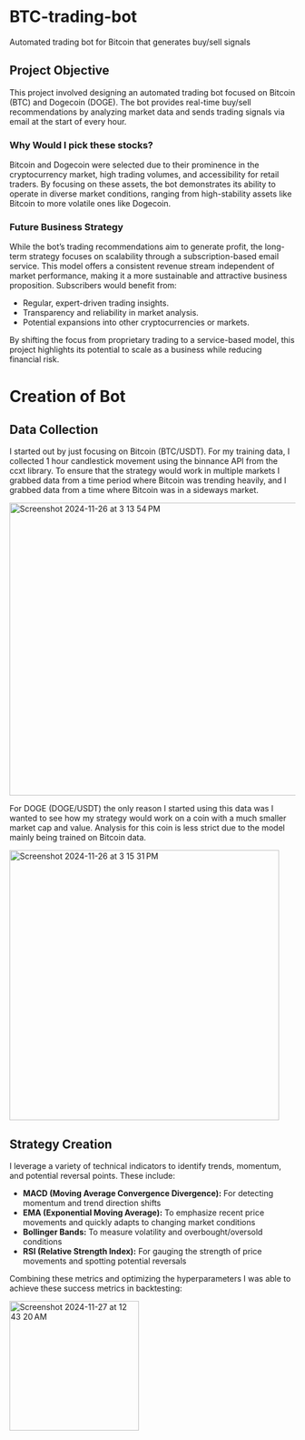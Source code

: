 # BTC-trading-bot
Automated trading bot for Bitcoin that generates buy/sell signals
## Project Objective
This project involved designing an automated trading bot focused on Bitcoin (BTC) and Dogecoin (DOGE). The bot provides real-time buy/sell recommendations by analyzing market data and sends trading signals via email at the start of every hour.
### Why Would I pick these stocks?
Bitcoin and Dogecoin were selected due to their prominence in the cryptocurrency market, high trading volumes, and accessibility for retail traders. By focusing on these assets, the bot demonstrates its ability to operate in diverse market conditions, ranging from high-stability assets like Bitcoin to more volatile ones like Dogecoin.
### Future Business Strategy
While the bot’s trading recommendations aim to generate profit, the long-term strategy focuses on scalability through a subscription-based email service. This model offers a consistent revenue stream independent of market performance, making it a more sustainable and attractive business proposition. Subscribers would benefit from:
- Regular, expert-driven trading insights.
- Transparency and reliability in market analysis.
- Potential expansions into other cryptocurrencies or markets.

By shifting the focus from proprietary trading to a service-based model, this project highlights its potential to scale as a business while reducing financial risk.

# Creation of Bot
## Data Collection
I started out by just focusing on Bitcoin (BTC/USDT). For my training data, I collected 1 hour candlestick movement using the binnance API from the ccxt library. To ensure that the strategy would work in multiple markets I grabbed data from a time period where Bitcoin was trending heavily, and I grabbed data from a time where Bitcoin was in a sideways market.

<img width="515" alt="Screenshot 2024-11-26 at 3 13 54 PM" src="https://github.com/user-attachments/assets/fdb028c8-8d89-47d2-ad7b-381fd496a02e">


For DOGE (DOGE/USDT) the only reason I started using this data was I wanted to see how my strategy would work on a coin with a much smaller market cap and value. Analysis for this coin is less strict due to the model mainly being trained on Bitcoin data.

<img width="475" alt="Screenshot 2024-11-26 at 3 15 31 PM" src="https://github.com/user-attachments/assets/0f4dc404-4fe2-43cb-a3e1-bbf197686a1a">

## Strategy Creation
I leverage a variety of technical indicators to identify trends, momentum, and potential reversal points. These include:
- **MACD (Moving Average Convergence Divergence):** For detecting momentum and trend direction shifts
- **EMA (Exponential Moving Average):** To emphasize recent price movements and quickly adapts to changing market conditions
- **Bollinger Bands:** To measure volatility and overbought/oversold conditions
- **RSI (Relative Strength Index):** For gauging the strength of price movements and spotting potential reversals

Combining these metrics and optimizing the hyperparameters I was able to achieve these success metrics in backtesting:

<img width="228" alt="Screenshot 2024-11-27 at 12 43 20 AM" src="https://github.com/user-attachments/assets/3473a9b8-1766-4905-bd3b-c98f70ca10ea">



